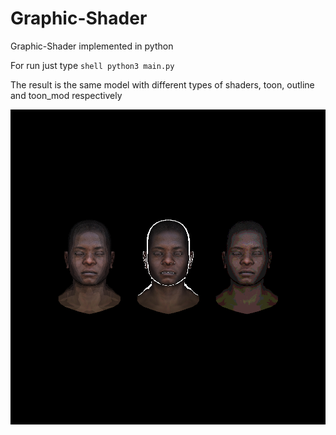 # Graphic-Shader
Graphic-Shader implemented in python

For run just type ```shell python3 main.py```

The result is the same model with different types of shaders, toon, outline and toon_mod respectively

![atl text](https://raw.githubusercontent.com/RobertoFigueroa/Graphic-Shader/master/output2.bmp)
